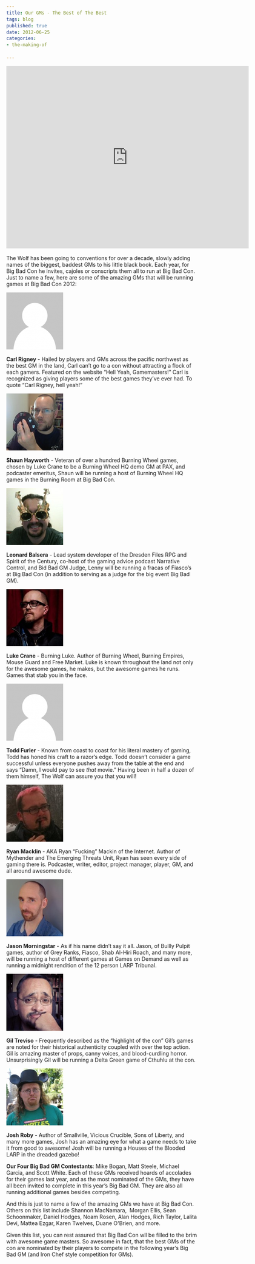```yaml
---
title: Our GMs - The Best of The Best
tags: blog
published: true
date: 2012-06-25
categories:
- the-making-of

---
```

<iframe src="https://www.youtube.com/embed/uKNZ9-hKvx8" frameborder="0" width="640" height="480"></iframe>

The Wolf has been going to conventions for over a decade, slowly adding names of the biggest, baddest GMs to his little black book. Each year, for Big Bad Con he invites, cajoles or conscripts them all to run at Big Bad Con. Just to name a few, here are some of the amazing GMs that will be running games at Big Bad Con 2012:

<img class="alignnone size-full wp-image-620" title="gravatar_anonymous_150" src="/images/gravatar_anonymous_150.png" alt="" width="150" height="150">

<strong>Carl Rigney</strong> - Hailed by players and GMs across the pacific northwest as the best GM in the land, Carl can’t go to a con without attracting a flock of each gamers. Featured on the website “Hell Yeah, Gamemasters!” Carl is recognized as giving players some of the best games they’ve ever had. To quote “Carl Rigney, hell yeah!”

<img class=" wp-image-618 alignleft" title="Shaun_Hayworth" src="/images/Shaun_Hayworth-150x150.jpg" alt="" width="150" height="150">

<strong>Shaun Hayworth</strong> - Veteran of over a hundred Burning Wheel games, chosen by Luke Crane to be a Burning Wheel HQ demo GM at PAX, and podcaster emeritus, Shaun will be running a host of Burning Wheel HQ games in the Burning Room at Big Bad Con.

<img class=" wp-image-616 alignleft" title="Leonard_Balsera" src="/images/Leonard_Balsera-150x150.jpg" alt="" width="150" height="150">

<strong>Leonard Balsera</strong> - Lead system developer of the Dresden Files RPG and Spirit of the Century, co-host of the gaming advice podcast Narrative Control, and Bid Bad GM Judge, Lenny will be running a fracas of Fiasco’s at Big Bad Con (in addition to serving as a judge for the big event Big Bad GM).

<img class="alignnone size-thumbnail wp-image-626" title="Luke_Crane_zoom" src="/images/Luke_Crane_zoom-150x150.jpg" alt="" width="150" height="150">

<strong>Luke Crane</strong> - Burning Luke. Author of Burning Wheel, Burning Empires, Mouse Guard and Free Market. Luke is known throughout the land not only for the awesome games, he makes, but the awesome games he runs. Games that stab you in the face.

<img class="alignnone size-full wp-image-620" title="gravatar_anonymous_150" src="/images/gravatar_anonymous_150.png" alt="" width="150" height="150">

<strong>Todd Furler</strong> - Known from coast to coast for his literal mastery of gaming, Todd has honed his craft to a razor’s edge. Todd doesn’t consider a game successful unless everyone pushes away from the table at the end and says “Damn, I would pay to see <em>that</em> movie.” Having been in half a dozen of them himself, The Wolf can assure you that you will!

<img class="alignnone size-thumbnail wp-image-621" title="ryan_macklin" src="/images/ryan_macklin-150x150.jpg" alt="" width="150" height="150">

<strong>Ryan Macklin</strong> - AKA Ryan “Fucking” Mackin of the Internet. Author of Mythender and The Emerging Threats Unit, Ryan has seen every side of gaming there is. Podcaster, writer, editor, project manager, player, GM, and all around awesome dude.

<img class="alignnone size-thumbnail wp-image-622" title="jason_morningstar" src="/images/jason_morningstar-150x150.jpg" alt="" width="150" height="150">

<strong>Jason Morningstar</strong> - As if his name didn’t say it all. Jason, of Bullly Pulpit games, author of Grey Ranks, Fiasco, Shab Al-Hiri Roach, and many more, will be running a host of different games at Games on Demand as well as running a midnight rendition of the 12 person LARP Tribunal.

<img class="alignnone size-thumbnail wp-image-623" title="gil_treviso" src="/images/gil_treviso-150x150.jpg" alt="" width="150" height="150">

<strong>Gil Treviso</strong> - Frequently described as the “highlight of the con” Gil’s games are noted for their historical authenticity coupled with over the top action. Gil is amazing master of props, canny voices, and blood-curdling horror. Unsurprisingly Gil will be running a Delta Green game of Cthuhlu at the con.

<img class="alignnone size-thumbnail wp-image-624" title="josh_roby" src="/images/josh_roby-150x150.jpg" alt="" width="150" height="150">

<strong>Josh Roby</strong> - Author of Smallville, Vicious Crucible, Sons of Liberty, and many more games, Josh has an amazing eye for what a game needs to take it from good to awesome! Josh will be running a Houses of the Blooded LARP in the dreaded gazebo!

**Our Four Big Bad GM Contestants**: Mike Bogan, Matt Steele, Michael Garcia, and Scott White. Each of these GMs received hoards of accolades for their games last year, and as the most nominated of the GMs, they have all been invited to complete in this year’s Big Bad GM. They are also all running additional games besides competing.

And this is just to name a few of the amazing GMs we have at Big Bad Con. Others on this list include Shannon MacNamara,  Morgan Ellis, Sean Schoonmaker, Daniel Hodges, Noam Rosen, Alan Hodges, Rich Taylor, Lalita Devi, Mattea Ezgar, Karen Twelves, Duane O'Brien, and more.

Given this list, you can rest assured that Big Bad Con wll be filled to the brim with awesome game masters. So awesome in fact, that the best GMs of the con are nominated by their players to compete in the following year’s Big Bad GM (and Iron Chef style competition for GMs).